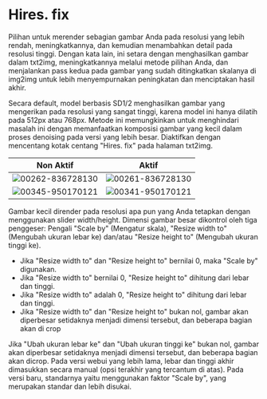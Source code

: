 # Hires. fix

Pilihan untuk merender sebagian gambar Anda pada resolusi yang lebih rendah, meningkatkannya, dan kemudian menambahkan detail pada resolusi tinggi. Dengan kata lain, ini setara dengan menghasilkan gambar dalam txt2img, meningkatkannya melalui metode pilihan Anda, dan menjalankan pass kedua pada gambar yang sudah ditingkatkan skalanya di img2img untuk lebih menyempurnakan peningkatan dan menciptakan hasil akhir.

Secara default, model berbasis SD1/2 menghasilkan gambar yang mengerikan pada resolusi yang sangat tinggi, karena model ini hanya dilatih pada 512px atau 768px. Metode ini memungkinkan untuk menghindari masalah ini dengan memanfaatkan komposisi gambar yang kecil dalam proses denoising pada versi yang lebih besar. Diaktifkan dengan mencentang kotak centang "Hires. fix" pada halaman txt2img.

|                                                         Non Aktif                                                         |                                                           Aktif                                                           |
| :-----------------------------------------------------------------------------------------------------------------------: | :-----------------------------------------------------------------------------------------------------------------------: |
| ![00262-836728130](https://user-images.githubusercontent.com/20920490/191177752-ad983e62-8e1c-4197-8f3b-3165a6a6c31d.png) | ![00261-836728130](https://user-images.githubusercontent.com/20920490/191177785-395a951e-0d2e-4db7-9645-4c5af9321772.png) |
| ![00345-950170121](https://user-images.githubusercontent.com/20920490/191178018-25dcd98d-6c45-4c31-ab7a-3de6c51c52e3.png) | ![00341-950170121](https://user-images.githubusercontent.com/20920490/191178048-3eba3db4-e5be-4617-9bfe-2cb36cebaafc.png) |

Gambar kecil dirender pada resolusi apa pun yang Anda tetapkan dengan menggunakan slider width/height. Dimensi gambar besar dikontrol oleh tiga penggeser: Pengali "Scale by" (Mengatur skala), "Resize width to" (Mengubah ukuran lebar ke) dan/atau "Resize height to" (Mengubah ukuran tinggi ke).

* Jika "Resize width to" dan "Resize height to" bernilai 0, maka "Scale by" digunakan.&#x20;
* Jika "Resize width to" bernilai 0, "Resize height to" dihitung dari lebar dan tinggi.&#x20;
* Jika "Resize width to" adalah 0, "Resize height to" dihitung dari lebar dan tinggi.&#x20;
* Jika "Resize width to" dan "Resize height to" bukan nol, gambar akan diperbesar setidaknya menjadi dimensi tersebut, dan beberapa bagian akan di crop

Jika "Ubah ukuran lebar ke" dan "Ubah ukuran tinggi ke" bukan nol, gambar akan diperbesar setidaknya menjadi dimensi tersebut, dan beberapa bagian akan dicrop. Pada versi webui yang lebih lama, lebar dan tinggi akhir dimasukkan secara manual (opsi terakhir yang tercantum di atas). Pada versi baru, standarnya yaitu menggunakan faktor "Scale by", yang merupakan standar dan lebih disukai.
